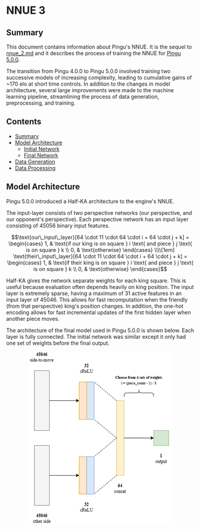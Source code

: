 # NNUE 3

## Summary

This document contains information about Pingu's NNUE. It is the sequel to [nnue_2.md](/docs/nnue_2.md) and it describes the process of training the NNUE for [Pingu 5.0.0](https://github.com/WillChing01/Pingu/releases/tag/v5.0.0).

The transition from Pingu 4.0.0 to Pingu 5.0.0 involved training two successive models of increasing complexity, leading to cumulative gains of ~170 elo at short time controls. In addition to the changes in model architecture, several large improvements were made to the machine learning pipeline, streamlining the process of data generation, preprocessing, and training.

## Contents

- [Summary](#summary)
- [Model Architecture](#model-architecture)
  - [Initial Network](#initial-network)
  - [Final Network](#final-network)
- [Data Generation](#data-generation)
- [Data Processing](#data-processing)

## Model Architecture

Pingu 5.0.0 introduced a Half-KA architecture to the engine's NNUE.

The input-layer consists of two perspective networks (our perspective, and our opponent's perspective). Each perspective network has an input layer consisting of 45056 binary input features.

```math
\text{our\_input\_layer}[64 \cdot 11 \cdot 64 \cdot i + 64 \cdot j + k] =
\begin{cases}
1, & \text{if our king is on square } i \text{ and piece } j \text{ is on square } k \\
0, & \text{otherwise}
\end{cases}
\\\\[1em]
\text{their\_input\_layer}[64 \cdot 11 \cdot 64 \cdot i + 64 \cdot j + k] =
\begin{cases}
1, & \text{if their king is on square } i \text{ and piece } j \text{ is on square } k \\
0, & \text{otherwise}
\end{cases}
```

Half-KA gives the network separate weights for each king square. This is useful because evaluation often depends heavily on king position. The input layer is extremely sparse, having a maximum of 31 active features in an input layer of 45046. This allows for fast recomputation when the friendly (from that perspective) king's position changes. In addition, the one-hot encoding allows for fast incremental updates of the first hidden layer when another piece moves.

The architecture of the final model used in Pingu 5.0.0 is shown below. Each layer is fully connected. The initial network was similar except it only had one set of weights before the final output.

<div align="center">
    <img src="img/nnue_architecture.png"/>
</div>
